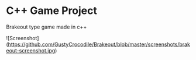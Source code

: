 # C++ Game Project 
Brakeout type game made in c++

![Screenshot] (https://github.com/GustyCrocodile/Brakeout/blob/master/screenshots/brakeout-screenshot.jpg)
